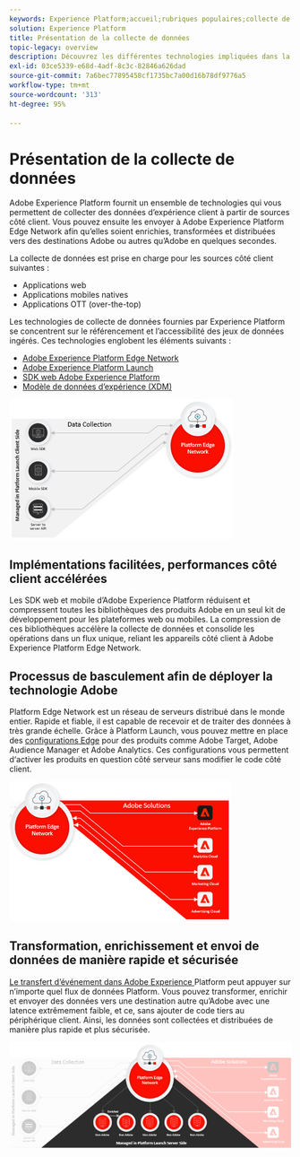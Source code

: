 ```yaml
---
keywords: Experience Platform;accueil;rubriques populaires;collecte de données;launch;sdk web
solution: Experience Platform
title: Présentation de la collecte de données
topic-legacy: overview
description: Découvrez les différentes technologies impliquées dans la collecte de données relatives aux expériences client dans Adobe Experience Platform.
exl-id: 03ce5339-e68d-4adf-8c3c-82846a626dad
source-git-commit: 7a6bec77895458cf1735bc7a00d16b78df9776a5
workflow-type: tm+mt
source-wordcount: '313'
ht-degree: 95%

---
```


# Présentation de la collecte de données

Adobe Experience Platform fournit un ensemble de technologies qui vous permettent de collecter des données d’expérience client à partir de sources côté client. Vous pouvez ensuite les envoyer à Adobe Experience Platform Edge Network afin qu’elles soient enrichies, transformées et distribuées vers des destinations Adobe ou autres qu’Adobe en quelques secondes.

La collecte de données est prise en charge pour les sources côté client suivantes :

* Applications web
* Applications mobiles natives
* Applications OTT (over-the-top)

Les technologies de collecte de données fournies par Experience Platform se concentrent sur le référencement et l’accessibilité des jeux de données ingérés. Ces technologies englobent les éléments suivants :

* [Adobe Experience Platform Edge Network](https://experienceleague.adobe.com/docs/web-sdk-learn/tutorials/introduction-to-web-sdk-and-edge-network.html?lang=fr)
* [Adobe Experience Platform Launch](https://experienceleague.adobe.com/docs/launch/using/home.html?lang=fr)
* [SDK web Adobe Experience Platform](../edge/home.md)
* [Modèle de données d’expérience (XDM)](../xdm/home.md)

![](./images/Collection.png)

## Implémentations facilitées, performances côté client accélérées

Les SDK web et mobile d’Adobe Experience Platform réduisent et compressent toutes les bibliothèques des produits Adobe en un seul kit de développement pour les plateformes web ou mobiles. La compression de ces bibliothèques accélère la collecte de données et consolide les opérations dans un flux unique, reliant les appareils côté client à Adobe Experience Platform Edge Network.

## Processus de basculement afin de déployer la technologie Adobe

Platform Edge Network est un réseau de serveurs distribué dans le monde entier. Rapide et fiable, il est capable de recevoir et de traiter des données à très grande échelle. Grâce à Platform Launch, vous pouvez mettre en place des [configurations Edge](../edge/fundamentals/datastreams.md) pour des produits comme Adobe Target, Adobe Audience Manager et Adobe Analytics. Ces configurations vous permettent d‘activer les produits en question côté serveur sans modifier le code côté client.

![](./images/deploy.png)

## Transformation, enrichissement et envoi de données de manière rapide et sécurisée

[Le transfert d’événement dans Adobe Experience ](../tags/ui/event-forwarding/overview.md) Platform peut appuyer sur n’importe quel flux de données Platform. Vous pouvez transformer, enrichir et envoyer des données vers une destination autre qu’Adobe avec une latence extrêmement faible, et ce, sans ajouter de code tiers au périphérique client. Ainsi, les données sont collectées et distribuées de manière plus rapide et plus sécurisée.

![](./images/launch.png)
